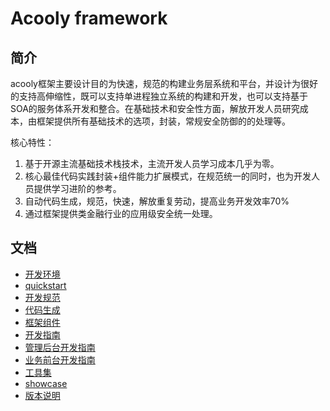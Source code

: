 Acooly framework
====

## 简介

acooly框架主要设计目的为快速，规范的构建业务层系统和平台，并设计为很好的支持高伸缩性，既可以支持单进程独立系统的构建和开发，也可以支持基于SOA的服务体系开发和整合。在基础技术和安全性方面，解放开发人员研究成本，由框架提供所有基础技术的选项，封装，常规安全防御的的处理等。

核心特性：

1. 基于开源主流基础技术栈技术，主流开发人员学习成本几乎为零。
2. 核心最佳代码实践封装+组件能力扩展模式，在规范统一的同时，也为开发人员提供学习进阶的参考。
3. 自动代码生成，规范，快速，解放重复劳动，提高业务开发效率70%
4. 通过框架提供类金融行业的应用级安全统一处理。

## 文档

* [开发环境](docs/env.md)
* [quickstart](docs/quickstart.md)
* [开发规范](docs/spec.md)
* [代码生成](docs/acooly-coder.md)
* [框架组件](docs/components.md)
* [开发指南](docs/acooly-guide.md)
* [管理后台开发指南](docs/acooly-guide-boss.md)
* [业务前台开发指南](docs/acooly-portal-boss.md)
* [工具集](https://gitlab.acooly.cn/acoolys/acooly-script/)
* [showcase](https://gitlab.acooly.cn/acoolys/acooly-showcase/)
* [版本说明](docs/versions.md)
